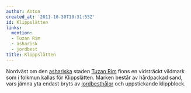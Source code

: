 ```yaml
---
author: Anton
created_at: '2011-10-30T18:31:55Z'
id: Klippslätten
links:
  mention:
  - Tuzan Rim
  - asharisk
  - jordbest
title: Klippslätten
---
```


Nordväst om den [ashariska] staden [Tuzan Rim] finns en vidsträckt vildmark som i folkmun kallas för
Klippslätten. Marken består av hårdpackad sand, vars jämna yta endast bryts av [jordbesthålor] och
uppstickande klippblock.

  [ashariska]: asharisk
  [Tuzan Rim]: Tuzan_Rim
  [jordbesthålor]: jordbest
